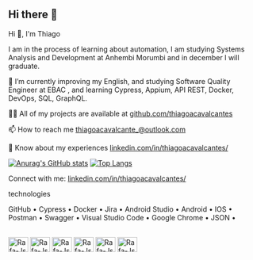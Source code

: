 ## Hi there 👋

Hi 👋, I'm Thiago

I am in the process of learning about automation, I am studying Systems Analysis and Development at Anhembi Morumbi and in december I will graduate.

🌱 I’m currently improving my English, and studying Software Quality Engineer at EBAC , and learning Cypress, Appium, API REST, Docker, DevOps, SQL, GraphQL.

👨‍💻 All of my projects are available at [github.com/thiagoacavalcantes ](https://github.com/thiagoacavalcantes)

📫 How to reach me thiagoacavalcante_@outlook.com

📄 Know about my experiences [linkedin.com/in/thiagoacavalcantes/](https://linkedin.com/in/thiagoacavalcantes/)

[![Anurag's GitHub stats](https://github-readme-stats.vercel.app/api?username=thiagoacavalcantes)](https://github.com/anuraghazra/github-readme-stats)
[![Top Langs](https://github-readme-stats.vercel.app/api/top-langs/?username=thiagoacavalcantes&layout=donut)](https://github.com/anuraghazra/github-readme-stats)

Connect with me:
[linkedin.com/in/thiagoacavalcantes/](https://linkedin.com/in/thiagoacavalcantes/)

technologies

GitHub • Cypress • Docker • Jira • Android Studio • Android • IOS • Postman • Swagger • Visual Studio Code • Google Chrome • JSON • 


<div style="display: inline_block"><br>
  <img align="center" alt="Rafa-Js" height="30" width="40" src="https://cdn.jsdelivr.net/gh/devicons/devicon@latest/icons/cypressio/cypressio-original.svg">
  <img align="center" alt="Rafa-Js" height="30" width="40" src="https://cdn.jsdelivr.net/gh/devicons/devicon@latest/icons/vscode/vscode-original.svg">
  <img align="center" alt="Rafa-Js" height="30" width="40" src="https://cdn.jsdelivr.net/gh/devicons/devicon@latest/icons/docker/docker-plain.svg">
  <img align="center" alt="Rafa-Js" height="30" width="40" src="https://cdn.jsdelivr.net/gh/devicons/devicon@latest/icons/javascript/javascript-original.svg">
  <img align="center" alt="Rafa-Js" height="30" width="40" src="https://cdn.jsdelivr.net/gh/devicons/devicon@latest/icons/azuredevops/azuredevops-original.svg">
  <img align="center" alt="Rafa-Js" height="30" width="40" src="https://cdn.jsdelivr.net/gh/devicons/devicon@latest/icons/androidstudio/androidstudio-original-wordmark.svg">
 

</div>
          
          
          
